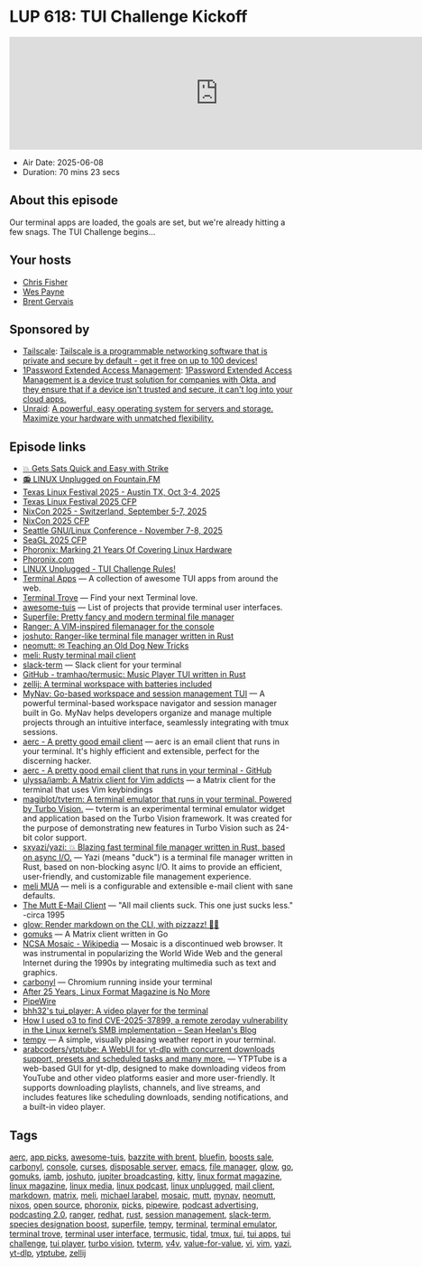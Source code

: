# LUP 618: TUI Challenge Kickoff

<iframe src="https://player.fireside.fm/v2/RUkczH-V+syddRjf0?theme=dark" width="740" height="200" frameborder="0" scrolling="no"></iframe>

* Air Date: 2025-06-08
* Duration: 70 mins 23 secs

## About this episode

Our terminal apps are loaded, the goals are set, but we're already hitting a few snags. The TUI Challenge begins...

## Your hosts
* [Chris Fisher](https://linuxunplugged.com/hosts/chrislas)
* [Wes Payne](https://linuxunplugged.com/hosts/wes)
* [Brent Gervais](https://linuxunplugged.com/hosts/brent)

## Sponsored by

  * [Tailscale](https://tailscale.com/linuxunplugged): [Tailscale is a programmable networking software that is private and secure by default - get it free on up to 100 devices!](https://tailscale.com/linuxunplugged)
  * [1Password Extended Access Management](https://1password.com/unplugged): [1Password Extended Access Management is a device trust solution for companies with Okta, and they ensure that if a device isn't trusted and secure, it can't log into your cloud apps.](https://1password.com/unplugged)
  * [Unraid](https://unraid.net/unplugged): [A powerful, easy operating system for servers and storage. Maximize your hardware with unmatched flexibility.](https://unraid.net/unplugged)



## Episode links

  * [💥 Gets Sats Quick and Easy with Strike](https://strike.me/ "💥 Gets Sats Quick and Easy with Strike")
  * [📻 LINUX Unplugged on Fountain.FM](https://www.fountain.fm/show/dWiuBeqpDSM86AwXRXov "📻 LINUX Unplugged  on Fountain.FM")
  * [Texas Linux Festival 2025 - Austin TX, Oct 3-4, 2025](https://2025.texaslinuxfest.org/ "Texas Linux Festival 2025 - Austin TX, Oct 3-4, 2025")
  * [Texas Linux Festival 2025 CFP](https://www.papercall.io/txlf2025 "Texas Linux Festival 2025 CFP")
  * [NixCon 2025 - Switzerland, September 5-7, 2025](https://2025.nixcon.org/ "NixCon 2025 - Switzerland, September 5-7, 2025")
  * [NixCon 2025 CFP](https://talks.nixcon.org/nixcon-2025/cfp "NixCon 2025 CFP")
  * [Seattle GNU/Linux Conference - November 7-8, 2025](https://seagl.org/ "Seattle GNU/Linux Conference - November 7-8, 2025")
  * [SeaGL 2025 CFP](https://pretalx.seagl.org/2025/cfp "SeaGL 2025 CFP")
  * [Phoronix: Marking 21 Years Of Covering Linux Hardware](https://www.phoronix.com/news/Phoronix-Turns-21 "Phoronix: Marking 21 Years Of Covering Linux Hardware")
  * [Phoronix.com](https://phoronix.com "Phoronix.com")
  * [LINUX Unplugged - TUI Challenge Rules!](https://github.com/JupiterBroadcasting/linux-unplugged/blob/main/challenges/TUI-Challenge.md "LINUX Unplugged - TUI Challenge Rules!")
  * [Terminal Apps](https://terminal-apps.dev/ "Terminal Apps") — A collection of awesome TUI apps from around the web.
  * [Terminal Trove](https://terminaltrove.com/ "Terminal Trove") — Find your next Terminal love.
  * [awesome-tuis](https://github.com/rothgar/awesome-tuis "awesome-tuis") — List of projects that provide terminal user interfaces.
  * [Superfile: Pretty fancy and modern terminal file manager](https://github.com/yorukot/superfile "Superfile: Pretty fancy and modern terminal file manager")
  * [Ranger: A VIM-inspired filemanager for the console](https://github.com/ranger/ranger "Ranger: A VIM-inspired filemanager for the console")
  * [joshuto: Ranger-like terminal file manager written in Rust](https://github.com/kamiyaa/joshuto "joshuto: Ranger-like terminal file manager written in Rust")
  * [neomutt: ✉ Teaching an Old Dog New Tricks](https://github.com/neomutt/neomutt "neomutt: ✉ Teaching an Old Dog New Tricks")
  * [meli: Rusty terminal mail client](https://github.com/meli/meli "meli: Rusty terminal mail client")
  * [slack-term](https://github.com/jpbruinsslot/slack-term "slack-term") — Slack client for your terminal
  * [GitHub - tramhao/termusic: Music Player TUI written in Rust](https://github.com/tramhao/termusic "GitHub - tramhao/termusic: Music Player TUI written in Rust")
  * [zellij: A terminal workspace with batteries included](https://github.com/zellij-org/zellij "zellij: A terminal workspace with batteries included")
  * [MyNav: Go-based workspace and session management TUI](https://github.com/GianlucaP106/mynav "MyNav: Go-based workspace and session management TUI") — A powerful terminal-based workspace navigator and session manager built in Go. MyNav helps developers organize and manage multiple projects through an intuitive interface, seamlessly integrating with tmux sessions.
  * [aerc - A pretty good email client](https://aerc-mail.org/ "aerc - A pretty good email client") — aerc is an email client that runs in your terminal. It's highly efficient and extensible, perfect for the discerning hacker.
  * [aerc - A pretty good email client that runs in your terminal - GitHub](https://git.sr.ht/~rjarry/aerc/ "aerc - A pretty good email client that runs in your terminal - GitHub")
  * [ulyssa/iamb: A Matrix client for Vim addicts](https://github.com/ulyssa/iamb "ulyssa/iamb: A Matrix client for Vim addicts") — a Matrix client for the terminal that uses Vim keybindings
  * [magiblot/tvterm: A terminal emulator that runs in your terminal. Powered by Turbo Vision.](https://github.com/magiblot/tvterm "magiblot/tvterm: A terminal emulator that runs in your terminal. Powered by Turbo Vision.") — tvterm is an experimental terminal emulator widget and application based on the Turbo Vision framework. It was created for the purpose of demonstrating new features in Turbo Vision such as 24-bit color support.
  * [sxyazi/yazi: 💥 Blazing fast terminal file manager written in Rust, based on async I/O.](https://github.com/sxyazi/yazi "sxyazi/yazi: 💥 Blazing fast terminal file manager written in Rust, based on async I/O.") — Yazi (means "duck") is a terminal file manager written in Rust, based on non-blocking async I/O. It aims to provide an efficient, user-friendly, and customizable file management experience.
  * [meli MUA](https://meli-email.org/ "meli MUA") — meli is a configurable and extensible e-mail client with sane defaults.
  * [The Mutt E-Mail Client](http://www.mutt.org/ "The Mutt E-Mail Client") — "All mail clients suck. This one just sucks less." -circa 1995
  * [glow: Render markdown on the CLI, with pizzazz! 💅🏻](https://github.com/charmbracelet/glow "glow: Render markdown on the CLI, with pizzazz! 💅🏻")
  * [gomuks](https://github.com/gomuks/gomuks "gomuks") — A Matrix client written in Go
  * [NCSA Mosaic - Wikipedia](https://en.wikipedia.org/wiki/NCSA_Mosaic "NCSA Mosaic - Wikipedia") — Mosaic is a discontinued web browser. It was instrumental in popularizing the World Wide Web and the general Internet during the 1990s by integrating multimedia such as text and graphics.
  * [carbonyl](https://github.com/fathyb/carbonyl "carbonyl") — Chromium running inside your terminal
  * [After 25 Years, Linux Format Magazine is No More](https://www.omgubuntu.co.uk/2025/05/linux-format-magazine-closes "After 25 Years, Linux Format Magazine is No More")
  * [PipeWire](https://www.pipewire.org/ "PipeWire")
  * [bhh32's tui_player: A video player for the terminal](https://github.com/bhh32/tui_player "bhh32's tui_player: A video player for the terminal")
  * [How I used o3 to find CVE-2025-37899, a remote zeroday vulnerability in the Linux kernel’s SMB implementation – Sean Heelan's Blog](https://sean.heelan.io/2025/05/22/how-i-used-o3-to-find-cve-2025-37899-a-remote-zeroday-vulnerability-in-the-linux-kernels-smb-implementation/ "How I used o3 to find CVE-2025-37899, a remote zeroday vulnerability in the Linux kernel’s SMB implementation – Sean Heelan's Blog")
  * [tempy](https://github.com/noprobelm/tempy "tempy") — A simple, visually pleasing weather report in your terminal.
  * [arabcoders/ytptube: A WebUI for yt-dlp with concurrent downloads support, presets and scheduled tasks and many more.](https://github.com/arabcoders/ytptube "arabcoders/ytptube: A WebUI for yt-dlp with concurrent downloads support, presets and scheduled tasks and many more.") — YTPTube is a web-based GUI for yt-dlp, designed to make downloading videos from YouTube and other video platforms easier and more user-friendly. It supports downloading playlists, channels, and live streams, and includes features like scheduling downloads, sending notifications, and a built-in video player.



## Tags

[aerc](https://linuxunplugged.com/tags/aerc), [app picks](https://linuxunplugged.com/tags/app%20picks), [awesome-tuis](https://linuxunplugged.com/tags/awesome-tuis), [bazzite with brent](https://linuxunplugged.com/tags/bazzite%20with%20brent), [bluefin](https://linuxunplugged.com/tags/bluefin), [boosts sale](https://linuxunplugged.com/tags/boosts%20sale), [carbonyl](https://linuxunplugged.com/tags/carbonyl), [console](https://linuxunplugged.com/tags/console), [curses](https://linuxunplugged.com/tags/curses), [disposable server](https://linuxunplugged.com/tags/disposable%20server), [emacs](https://linuxunplugged.com/tags/emacs), [file manager](https://linuxunplugged.com/tags/file%20manager), [glow](https://linuxunplugged.com/tags/glow), [go](https://linuxunplugged.com/tags/go), [gomuks](https://linuxunplugged.com/tags/gomuks), [iamb](https://linuxunplugged.com/tags/iamb), [joshuto](https://linuxunplugged.com/tags/joshuto), [jupiter broadcasting](https://linuxunplugged.com/tags/jupiter%20broadcasting), [kitty](https://linuxunplugged.com/tags/kitty), [linux format magazine](https://linuxunplugged.com/tags/linux%20format%20magazine), [linux magazine](https://linuxunplugged.com/tags/linux%20magazine), [linux media](https://linuxunplugged.com/tags/linux%20media), [linux podcast](https://linuxunplugged.com/tags/linux%20podcast), [linux unplugged](https://linuxunplugged.com/tags/linux%20unplugged), [mail client](https://linuxunplugged.com/tags/mail%20client), [markdown](https://linuxunplugged.com/tags/markdown), [matrix](https://linuxunplugged.com/tags/matrix), [meli](https://linuxunplugged.com/tags/meli), [michael larabel](https://linuxunplugged.com/tags/michael%20larabel), [mosaic](https://linuxunplugged.com/tags/mosaic), [mutt](https://linuxunplugged.com/tags/mutt), [mynav](https://linuxunplugged.com/tags/mynav), [neomutt](https://linuxunplugged.com/tags/neomutt), [nixos](https://linuxunplugged.com/tags/nixos), [open source](https://linuxunplugged.com/tags/open%20source), [phoronix](https://linuxunplugged.com/tags/phoronix), [picks](https://linuxunplugged.com/tags/picks), [pipewire](https://linuxunplugged.com/tags/pipewire), [podcast advertising](https://linuxunplugged.com/tags/podcast%20advertising), [podcasting 2.0](https://linuxunplugged.com/tags/podcasting%202.0), [ranger](https://linuxunplugged.com/tags/ranger), [redhat](https://linuxunplugged.com/tags/redhat), [rust](https://linuxunplugged.com/tags/rust), [session management](https://linuxunplugged.com/tags/session%20management), [slack-term](https://linuxunplugged.com/tags/slack-term), [species designation boost](https://linuxunplugged.com/tags/species%20designation%20boost), [superfile](https://linuxunplugged.com/tags/superfile), [tempy](https://linuxunplugged.com/tags/tempy), [terminal](https://linuxunplugged.com/tags/terminal), [terminal emulator](https://linuxunplugged.com/tags/terminal%20emulator), [terminal trove](https://linuxunplugged.com/tags/terminal%20trove), [terminal user interface](https://linuxunplugged.com/tags/terminal%20user%20interface), [termusic](https://linuxunplugged.com/tags/termusic), [tidal](https://linuxunplugged.com/tags/tidal), [tmux](https://linuxunplugged.com/tags/tmux), [tui](https://linuxunplugged.com/tags/tui), [tui apps](https://linuxunplugged.com/tags/tui%20apps), [tui challenge](https://linuxunplugged.com/tags/tui%20challenge), [tui player](https://linuxunplugged.com/tags/tui%20player), [turbo vision](https://linuxunplugged.com/tags/turbo%20vision), [tvterm](https://linuxunplugged.com/tags/tvterm), [v4v](https://linuxunplugged.com/tags/v4v), [value-for-value](https://linuxunplugged.com/tags/value-for-value), [vi](https://linuxunplugged.com/tags/vi), [vim](https://linuxunplugged.com/tags/vim), [yazi](https://linuxunplugged.com/tags/yazi), [yt-dlp](https://linuxunplugged.com/tags/yt-dlp), [ytptube](https://linuxunplugged.com/tags/ytptube), [zellij](https://linuxunplugged.com/tags/zellij)